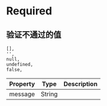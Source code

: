 # Required

## 验证不通过的值

```
[],
'',
null,
undefined,
false,
```




| Property | Type | Description |
| - | - | - |
| message | String | 


